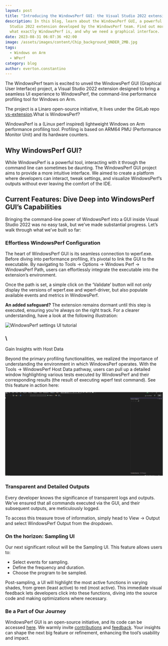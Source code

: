 ```yaml
---
layout: post
title: "Introducing the WindowsPerf GUI: the Visual Studio 2022 extension"
description: In this blog, learn about the WindowsPerf GUI, a powerful Visual
  Studio 2022 extension developed by the WindowsPerf team. Find out more about
  what exactly WindowsPerf is, and why we need a graphical interface.
date: 2023-08-31 06:07:36 +02:00
image: /assets/images/content/Chip_background_UNDER_2MB.jpg
tags:
  - Windows on Arm
  - WPerf
category: blog
author: everton.constantino
---
```

The WindowsPerf team is excited to unveil the WindowsPerf GUI (Graphical User Interface) project, a Visual Studio 2022 extension designed to bring a seamless UI experience to WindowsPerf, the command-line performance profiling tool for Windows on Arm.

The project is a Linaro open-source initiative, It lives under the GitLab repo [vs-extension](https://gitlab.com/Linaro/WindowsPerf/vs-extension).What is WindowsPerf?

WindowsPerf is a (Linux perf inspired) lightweight Windows on Arm performance profiling tool. Profiling is based on ARM64 PMU (Performance Monitor Unit) and its hardware counters.

## Why WindowsPerf GUI?

While WindowsPerf is a powerful tool, interacting with it through the command line can sometimes be daunting. The WindowsPerf GUI project aims to provide a more intuitive interface. We aimed to create a platform where developers can interact, tweak settings, and visualize WindowsPerf’s outputs without ever leaving the comfort of the IDE.

## Current Features: Dive Deep into WindowsPerf GUI’s Capabilities

Bringing the command-line power of WindowsPerf into a GUI inside Visual Studio 2022 was no easy task, but we’ve made substantial progress. Let’s walk through what we’ve built so far:

### Effortless WindowsPerf Configuration

The heart of WindowsPerf GUI is its seamless connection to wperf.exe. Before diving into performance profiling, it’s pivotal to link the GUI to the executable. By navigating to Tools -> Options -> Windows Perf -> WindowsPerf Path, users can effortlessly integrate the executable into the extension’s environment.

Once the path is set, a simple click on the ‘Validate’ button will not only display the versions of wperf.exe and wperf-driver, but also populate available events and metrics in WindowsPerf.

**An added safeguard?** The extension remains dormant until this step is executed, ensuring you’re always on the right track. For a clearer understanding, have a look at the following illustration:

![WindowsPerf settings UI tutorial](/assets/images/content/update-settings.gif)

### \
Gain Insights with Host Data

Beyond the primary profiling functionalities, we realized the importance of understanding the environment in which WindowsPerf operates. With the Tools -> WindowsPerf Host Data pathway, users can pull up a detailed window highlighting various tests executed by WindowsPerf and their corresponding results (the result of executing wperf test command). See this feature in action here:

![](/assets/images/content/wperf-host-data.gif)

### Transparent and Detailed Outputs

Every developer knows the significance of transparent logs and outputs. We’ve ensured that all commands executed via the GUI, and their subsequent outputs, are meticulously logged. 

To access this treasure trove of information, simply head to View -> Output and select WindowsPerf Output from the dropdown.

### On the horizon: Sampling UI

Our next significant rollout will be the Sampling UI. This feature allows users to:

* Select events for sampling.
* Define the frequency and duration.
* Choose the program to be sampled.

Post-sampling, a UI will highlight the most active functions in varying shades, from green (least active) to red (most active). This immediate visual feedback lets developers click into these functions, diving into the source code and making optimizations where necessary.

### Be a Part of Our Journey

WindowsPerf GUI is an open-source initiative, and its code can be accessed [here](https://gitlab.com/Linaro/WindowsPerf/vs-extension). We warmly invite [contributions](https://gitlab.com/Linaro/WindowsPerf/vs-extension/-/merge_requests) and [feedback](https://gitlab.com/Linaro/WindowsPerf/vs-extension/-/issues). Your insights can shape the next big feature or refinement, enhancing the tool’s usability and impact.